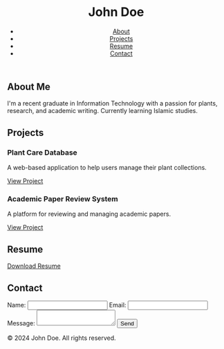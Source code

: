 <!DOCTYPE html>
<html lang="en">
<head>
    <meta charset="UTF-8">
    <meta name="viewport" content="width=device-width, initial-scale=1.0">
    <title>Sample Portfolio</title>
    <link rel="stylesheet" href="styles.css">
</head>
<body>
    <header>
        <h1>John Doe</h1>
        <nav>
            <ul>
                <li><a href="#about">About</a></li>
                <li><a href="#projects">Projects</a></li>
                <li><a href="#resume">Resume</a></li>
                <li><a href="#contact">Contact</a></li>
            </ul>
        </nav>
    </header>
    <main>
        <section id="about">
            <h2>About Me</h2>
            <p>I'm a recent graduate in Information Technology with a passion for plants, research, and academic writing. Currently learning Islamic studies.</p>
        </section>
        <section id="projects">
            <h2>Projects</h2>
            <div class="project">
                <h3>Plant Care Database</h3>
                <p>A web-based application to help users manage their plant collections.</p>
                <a href="https://github.com/yourusername/plant-care-database" target="_blank">View Project</a>
            </div>
            <div class="project">
                <h3>Academic Paper Review System</h3>
                <p>A platform for reviewing and managing academic papers.</p>
                <a href="https://github.com/yourusername/paper-review-system" target="_blank">View Project</a>
            </div>
        </section>
        <section id="resume">
            <h2>Resume</h2>
            <a href="resume.pdf" target="_blank">Download Resume</a>
        </section>
        <section id="contact">
            <h2>Contact</h2>
            <form id="contact-form">
                <label for="name">Name:</label>
                <input type="text" id="name" name="name" required>
                <label for="email">Email:</label>
                <input type="email" id="email" name="email" required>
                <label for="message">Message:</label>
                <textarea id="message" name="message" required></textarea>
                <button type="submit">Send</button>
            </form>
        </section>
    </main>
    <footer>
        <p>&copy; 2024 John Doe. All rights reserved.</p>
    </footer>
    <script src="scripts.js"></script>
</body>
</html>
